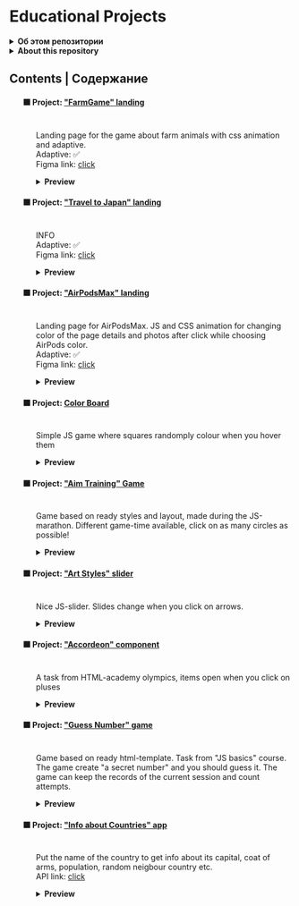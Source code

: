 <!DOCTYPE html>
<html>
<head>
    <meta charset="UTF-8">
</head>
<body>
<div class="main-content">
    <h1>Educational Projects</h1>
    <div class="about-repository">
        <details>
            <summary>
                <b>Об этом репозитории</b>
            </summary>
            <ul>
                <p>
Репозиторий содержит проекты на основе материалов курсов/видео/марафонов, которые показались полезными для развития и отработки различных навыков в области frontend разработки.
                </p>
            </ul>
        </details>
  <details>
            <summary>
                <b>About this repository</b>
            </summary>
            <ul>
                <p>
The repository contains projects based on courses/videos/marathons materials that seemed useful for developing and practicing various skills in the field of frontend development.
                </p>
            </ul>
        </details>
</div>
<div class = "content">
        <h2>Contents | Содержание</h2>
        <ul>
                <h4>⬛ Project: <a href="https://github.com/ale-sanches/source-vault/tree/release/farmgame-landing/way-up-farmgame">"FarmGame" landing</a></h4>
            <ul>
                <p>
                    <img src="https://img.shields.io/badge/selectors-informational?style=flat&color=white"alt=""/>
                    <img src="https://img.shields.io/badge/flex-informational?style=flat&color=white" alt=""/>
                    <img src="https://img.shields.io/badge/css animation-informational?style=flat&color=white" alt=""/>
                    <img src="https://img.shields.io/badge/basics-informational?style=flat&color=white" alt=""/>
                    <img src="https://img.shields.io/badge/adaptive-informational?style=flat&color=white" alt=""/>
                    <br>
                    Landing page for the game about farm animals with css animation and adaptive. <br>
                    Adaptive: ✅<br>
                    Figma link: <a href="https://www.figma.com/file/gwCscfNXTolmwoI8zzbIkJ/Farmgame-Responsive?type=design&node-id=0-1&mode=design&t=ZcB4LhBoUaeqDDiQ-0">click</a> <br>
                </p>
                    <details>
                    <summary><b>Preview</b></summary>
                    <img src="readme-src/farmgame.gif" alt="project preview" width="500"/>
                    </details>
            </ul>
<h4>⬛ Project: <a href="https://github.com/ale-sanches/source-vault/tree/step-to-web-japan-lending/step-to-web-japan-lending">"Travel to Japan" landing</a></h4>
            <ul>
                <p>
                    <img src="https://img.shields.io/badge/flex-informational?style=flat&color=white" alt=""/>
                    <img src="https://img.shields.io/badge/css animation-informational?style=flat&color=white" alt=""/>
                    <img src="https://img.shields.io/badge/basics-informational?style=flat&color=white" alt=""/>
                    <img src="https://img.shields.io/badge/grid-informational?style=flat&color=white" alt=""/><br>
                    INFO <br>
                    Adaptive: ✅<br>
                    Figma link: <a href="https://www.figma.com/file/0vaYHB7AAXmw5YrXQyCza5/travel-landing-page-jacobvoyles?type=design&node-id=0-1&mode=design&t=wtCaJSu2sEt8UqCj-0">click</a> <br>
                </p>
                    <details>
                    <summary><b>Preview</b></summary>
                    <img src="readme-src/japan.gif" alt="project preview" width="500"/>
                    </details>
            </ul>
 <h4>⬛ Project: <a href="https://github.com/ale-sanches/source-vault/tree/release/airpods-landing/airpods-landing">"AirPodsMax" landing</a></h4>
            <ul>
                <p>
                    <img src="https://img.shields.io/badge/flex-informational?style=flat&color=white" alt=""/>
                    <img src="https://img.shields.io/badge/css animation-informational?style=flat&color=white" alt=""/>
                    <img src="https://img.shields.io/badge/basics-informational?style=flat&color=white" alt=""/>
                    <img src="https://img.shields.io/badge/DOM-informational?style=flat&color=white" alt=""/>
                    <img src="https://img.shields.io/badge/JavaScript-informational?style=flat&color=white" alt=""/>
                    <br>
                    Landing page for AirPodsMax. JS and CSS animation for changing color of the page details and photos after click while choosing AirPods color. <br>
                    Adaptive: ✅<br>
                    Figma link: <a href="https://www.figma.com/file/IOH3XKIpThMPclf2pHLIJr/Airpods-m?type=design&mode=design&t=ZcB4LhBoUaeqDDiQ-0">click</a> <br>
                </p>
                    <details>
                    <summary><b>Preview</b></summary>
                    <img src="readme-src/airpods.gif" alt="project preview" width="500"/>
                    </details>
            </ul>
 <h4>⬛ Project: <a href="https://github.com/ale-sanches/source-vault/tree/release/color-board/color-board">Color Board</a></h4>
            <ul>
                <p>
                    <img src="https://img.shields.io/badge/basics-informational?style=flat&color=white" alt=""/>
                    <img src="https://img.shields.io/badge/DOM-informational?style=flat&color=white" alt=""/>
                    <img src="https://img.shields.io/badge/JS-informational?style=flat&color=white" alt=""/>
                    <img src="https://img.shields.io/badge/arreys-informational?style=flat&color=white" alt=""/>
                    <br>
                    Simple JS game where squares randomply colour when you hover them <br>
                </p>
                    <details>
                    <summary><b>Preview</b></summary>
                    <img src="readme-src/board.gif" alt="project preview" width="200"/>
                    </details>
            </ul>
<h4>⬛ Project: <a href="https://github.com/ale-sanches/source-vault/tree/release/aim-training-game/aim-training-game">"Aim Training" Game</a></h4>
            <ul>
                <p>
                    <img src="https://img.shields.io/badge/JS-informational?style=flat&color=white"alt=""/>
                    <img src="https://img.shields.io/badge/DOM-informational?style=flat&color=white" alt=""/>
                    <img src="https://img.shields.io/badge/basics-informational?style=flat&color=white" alt=""/>
                    <br>
                    Game based on ready styles and layout, made during the JS-marathon. Different game-time available, click on as many circles as possible! <br>
                </p>
                    <details>
                    <summary><b>Preview</b></summary>
                    <img src="readme-src/aim.gif" alt="project preview" width="500"/>
                    </details>
            </ul>
<h4>⬛ Project: <a href="https://github.com/ale-sanches/source-vault/tree/release/slider-art/slider-art">"Art Styles" slider</a></h4>
            <ul>
                <p>
                    <img src="https://img.shields.io/badge/animation-informational?style=flat&color=white"alt=""/>
                    <img src="https://img.shields.io/badge/JS-informational?style=flat&color=white" alt=""/>
                    <img src="https://img.shields.io/badge/DOM-informational?style=flat&color=white" alt=""/>
                    <img src="https://img.shields.io/badge/events-informational?style=flat&color=white" alt=""/>
                    <br>
                    Nice JS-slider. Slides change when you click on arrows. <br>
                </p>
                    <details>
                    <summary><b>Preview</b></summary>
                    <img src="readme-src/slider.gif" alt="project preview" width="500"/>
                    </details>
            </ul>
<h4>⬛ Project: <a href="https://github.com/ale-sanches/source-vault/tree/release/acordeon/accordeon">"Accordeon" component</a></h4>
            <ul>
                <p>
                    <img src="https://img.shields.io/badge/JS-informational?style=flat&color=white" alt=""/>
                    <img src="https://img.shields.io/badge/DOM-informational?style=flat&color=white" alt=""/>
                    <img src="https://img.shields.io/badge/events-informational?style=flat&color=white" alt=""/>
                    <br>
                    A task from HTML-academy olympics, items open when you click on pluses <br>
                </p>
                    <details>
                    <summary><b>Preview</b></summary>
                    <img src="readme-src/accordeon.gif" alt="project preview" width="500"/>
                    </details>
            </ul>
<h4>⬛ Project: <a href="https://github.com/ale-sanches/source-vault/tree/release/guess-number-game/stepik-js/guess-number-game">"Guess Number" game </a></h4>
            <ul>
                <p>
                    <img src="https://img.shields.io/badge/JS-informational?style=flat&color=white" alt=""/>
                    <img src="https://img.shields.io/badge/loops-informational?style=flat&color=white" alt=""/>
                    <img src="https://img.shields.io/badge/events-informational?style=flat&color=white" alt=""/>
                    <img src="https://img.shields.io/badge/DOM-informational?style=flat&color=white" alt=""/>
                    <img src="https://img.shields.io/badge/basics-informational?style=flat&color=white" alt=""/>
                    <br>
                    Game based on ready html-template. Task from "JS basics" course. The game create "a secret number" 
and you should guess it. The game can keep the records of the current session and count attempts. <br>
                </p>
                    <details>
                    <summary><b>Preview</b></summary>
                    <img src="readme-src/guess-game.gif" alt="project preview" width="500"/>
                    </details>
            </ul>
<h4>⬛ Project: <a href="https://github.com/ale-sanches/source-vault/tree/release/country-info/country-info">"Info about Countries" app</a></h4>
            <ul>
                <p>
                    <img src="https://img.shields.io/badge/API-informational?style=flat&color=white"alt=""/>
                    <img src="https://img.shields.io/badge/JS-informational?style=flat&color=white" alt=""/>
                    <img src="https://img.shields.io/badge/fetch-informational?style=flat&color=white" alt=""/>
                    <img src="https://img.shields.io/badge/basics-informational?style=flat&color=white" alt=""/>
                    <br>
                    Put the name of the country to get info about its capital, coat of arms, population, random neigbour country etc. <br>
                    API link: <a href="https://restcountries.com">click</a> <br>
                </p>
                    <details>
                    <summary><b>Preview</b></summary>
                    <img src="readme-src/countries.gif" alt="project preview" width="500"/>
                    </details>
            </ul>
        </ul>
</div>
</div>
</body>
</html>
